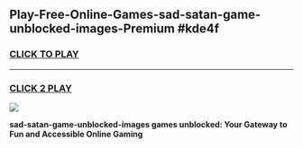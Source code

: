 
## Play-Free-Online-Games-sad-satan-game-unblocked-images-Premium #kde4f
<h3>
<a href="https://premium.freeplayer.one?title=sad-satan-game-unblocked-images&ref=8M">CLICK TO PLAY</a></h3>
<hr>

<h3>
<a href="https://premium.freeplayer.one?title=sad-satan-game-unblocked-images&ref=8M">CLICK 2 PLAY</a>
  
</h3>

<a href="https://premium.freeplayer.one?title=sad-satan-game-unblocked-images&ref=8M"><img src="https://clearcache.store/games.png"></a>


**sad-satan-game-unblocked-images games unblocked: Your Gateway to Fun and Accessible Online Gaming**

